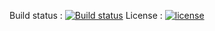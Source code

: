 Build status : [![Build status](https://ci.appveyor.com/api/projects/status/q9g85oaomtuk9r3l?svg=true)](https://ci.appveyor.com/project/trungngotdt/frmreadandwriteexcel)
License : [![license](https://img.shields.io/github.com/trungngotdt/frmReadAndWriteExcel.svg)](https://github.com/trungngotdt/frmReadAndWriteExcel)
